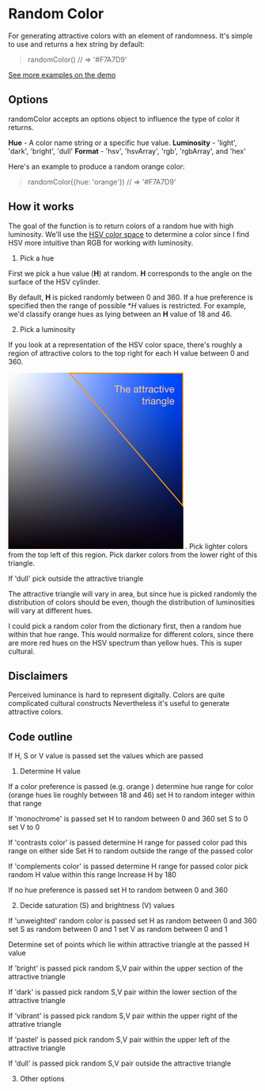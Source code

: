 # Random Color

For generating attractive colors with an element of randomness. It's simple to use and returns a hex string by default:

>  randomColor() // => '#F7A7D9'

[See more examples on the demo](https://rawgithub.com/davidmerfield/Random-Color/master/demo/index.html)

## Options

randomColor accepts an options object to influence the type of color it returns. 

**Hue** -  A color name string or a specific hue value.
**Luminosity** - 'light', 'dark', 'bright', 'dull'
**Format** - 'hsv', 'hsvArray', 'rgb', 'rgbArray', and 'hex'
      
Here's an example to produce a random orange color:

>  randomColor({hue: 'orange'}) // => '#F7A7D9'

## How it works

The goal of the function is to return colors of a random hue with high luminosity. We'll use the [HSV color space](http://en.wikipedia.org/wiki/HSL_and_HSV) to determine a color since I find HSV more intuitive than RGB for working with luminosity.

1. Pick a hue

First we pick a hue value (**H**) at random. **H** corresponds to the angle on the surface of the HSV cylinder. 

By default, **H** is picked randomly between 0 and 360. If a hue preference is specified then the range of possible **H* values is restricted. For example, we'd classify orange hues as lying between an **H** value of 18 and 46.

2. Pick a luminosity

If you look at a representation of the HSV color space, there's roughly a region of attractive colors to the top right for each H value between 0 and 360. 

![Attractive triangle](/demo/attractive_triangle.png "Attractive triangle")
. Pick lighter colors from the top left of this region. Pick darker colors from the lower right of this triangle.

If 'dull' pick outside the attractive triangle

The attractive triangle will vary in area, but since hue is picked randomly the distribution of colors should be even, though the distribution of luminosities will vary at different hues.

I could pick a random color from the dictionary first, then a random hue within that hue range.
This would normalize for different colors, since there are more red hues on the HSV spectrum than yellow hues. This is super cultural.

## Disclaimers

Perceived luminance is hard to represent digitally. Colors are quite complicated cultural constructs Nevertheless it's useful to generate attractive colors.

## Code outline

If H, S or V value is passed
   set the values which are passed

1. Determine H value

If a color preference is passed (e.g. orange )
   determine hue range for color (orange hues lie roughly between 18 and 46)
   set H to random integer within that range

If 'monochrome' is passed
   set H to random between 0 and 360
   set S to 0
   set V to 0

If 'contrasts color' is passed
   determine H range for passed color
   pad this range on either side
   Set H to random outside the range of the passed color

If 'complements color' is passed
   determine H range for passed color
   pick random H value within this range
   Increase H by 180

If no hue preference is passed
   set H to random between 0 and 360

2. Decide saturation (S) and brightness (V) values

If 'unweighted' random color is passed
   set H as random between 0 and 360
   set S as random between 0 and 1
   set V as random between 0 and 1

Determine set of points which lie within attractive triangle at the passed H value

If 'bright' is passed
   pick random S,V pair within the upper section of the attractive triangle

If 'dark' is passed
   pick random S,V pair within the lower section of the attractive triangle

If 'vibrant' is passed
   pick random S,V pair within the upper right of the attrative triangle

If 'pastel' is passed
   pick random S,V pair within the upper left of the attractive triangle

If 'dull' is passed
   pick random S,V pair outside the attractive triangle

3. Other options


